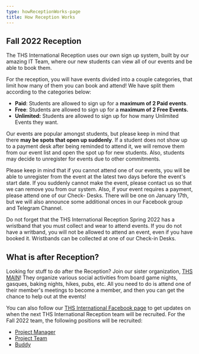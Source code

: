 ```yaml
---
type: howReceptionWorks-page
title: How Reception Works
---
```

## Fall 2022 Reception

The THS International Reception uses our own sign up system, built by our amazing IT Team, where our new students can view all of our events and be able to book them. 

For the reception, you will have events divided into a couple categories, that limit how many of them you can book and attend! We have split them according to the categories below:

* **Paid**: Students are allowed to sign up for a **maximum of 2 Paid events**.
* **Free**: Students are allowed to sign up for a **maximum of 2 Free Events.**
* **Unlimited:** Students are allowed to sign up for how many Unlimited Events they want.

Our events are popular amongst students, but please keep in mind that there **may be spots that open up suddenly**. If a student does not show up to a payment  desk after being reminded to attend it, we will remove them from our event list and open the spot up for new students. Also, students may decide to unregister for events due to other commitments. 

Please keep in mind that if you cannot attend one of our events, you will be able to unregister from the event at the latest two days before the event's start date. If you suddenly cannot make the event, please contact us so that we can remove you from our system. Also, if your event requires a payment, please attend one of our Check- Desks. There will be one on January 17th, but we will also announce some additional onces in our Facebook group and Telegram Channel.

Do not forget that the THS International Reception Spring 2022 has a wristband that you must collect and wear to attend events. If you do not have a writband, you will not be allowed to attend an event, even if you have booked it. Wristbands can be collected at one of our Check-in Desks. 

## What is after Reception?

Looking for stuff to do after the Reception? Join our sister organization, [THS MAIN](https://www.facebook.com/THSMAIN)! They organize various social activities from board game nights, gasques, baking nights, hikes, pubs, etc. All you need to do is attend one of their member's meetings to become a member, and then you can get the chance to help out at the events! 

You can also follow our [THS International Facebook page](https://www.facebook.com/thsint) to get updates on when the next THS International Reception team will be recruited. For the Fall 2022 team, the following positions will be recruited:

* [Project Manager](https://www.thsint.se/pm)
* [Project Team](https://www.thsint.se/pt)
* [Buddy](https://www.thsint.se/buddies)
